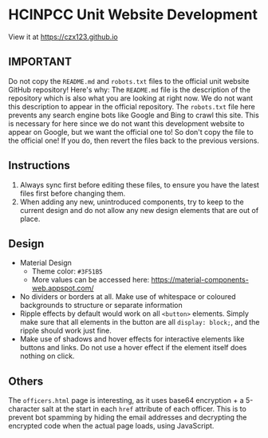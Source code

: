 # HCINPCC Unit Website Development

View it at https://czx123.github.io

## IMPORTANT

Do not copy the `README.md` and `robots.txt` files to the official unit website GitHub repository!
Here's why:
The `README.md` file is the description of the repository which is also what you are looking at right now. We do not want this description to appear in the official repository.
The `robots.txt` file here prevents any search engine bots like Google and Bing to crawl this site. This is necessary for here since we do not want this development website to appear on Google, but we want the official one to! So don't copy the file to the official one! If you do, then revert the files back to the previous versions.

## Instructions

1. Always sync first before editing these files, to ensure you have the latest files first before changing them.
2. When adding any new, unintroduced components, try to keep to the current design and do not allow any new design elements that are out of place.

## Design

- Material Design
  - Theme color: `#3F51B5`
  - More values can be accessed here: https://material-components-web.appspot.com/
- No dividers or borders at all. Make use of whitespace or coloured backgrounds to structure or separate information
- Ripple effects by default would work on all `<button>` elements. Simply make sure that all elements in the button are all `display: block;`, and the ripple should work just fine.
- Make use of shadows and hover effects for interactive elements like buttons and links. Do not use a hover effect if the element itself does nothing on click.

## Others

The `officers.html` page is interesting, as it uses base64 encryption + a 5-character salt at the start in each `href` attribute of each officer. This is to prevent bot spamming by hiding the email addresses and decrypting the encrypted code when the actual page loads, using JavaScript.
